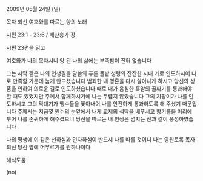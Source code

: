 2009년 05월 24일 (일)

목자 되신 여호와를 따르는 양의 노래



시편 23:1 - 23:6 / 새찬송가  장


시편 23편을 읽고

여호와가 나의 목자시니 양 된 나의 삶에는 부족함이 전혀 없습니다

그는 사막 같은 나의 인생길을
말씀의 푸른 풀밭 성령의 잔잔한 시내 가로 인도하시어
나로 만족함 가운데 눕게 만드셨습니다
범죄한 내 영혼을 다시 살아나게 하시고 
당신의 성품을 인하여 의로운 길로 인도하셨습니다
때로 내가 음침한 흑암의 골짜기를 통과해야 할 때도 있었지만 
주께서 함께하시기에 나는 두렵지 않았습니다
그의 지팡이가 나를 인도하시고 그의 막대기가 맹수들을 쫓아내어 
나를 안전하게 통과하도록 해 주셨기 때문입니다
주께서는 지금껏 원수의 눈앞에서 내게 교제의 식탁을 베푸시고 
향기름을 머리에 부어 나를 존귀하게 해주셨으니 
당신을 따르는 내 인생은 넘치는 잔과 같이 풍성하였습니다 

나의 평생에 이 같은 선하심과 인자하심이 반드시 나를 따를 것이니 
나는 영원토록 목자 되신 당신 앞에 머무르기를 원하나이다

해석도움





(no)